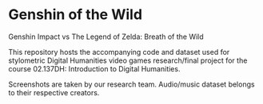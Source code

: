 # Genshin of the Wild
Genshin Impact vs The Legend of Zelda: Breath of the Wild

This repository hosts the accompanying code and dataset used for stylometric Digital Humanities video games research/final project for the course 02.137DH: Introduction to Digital Humanities.

Screenshots are taken by our research team. Audio/music dataset belongs to their respective creators.
